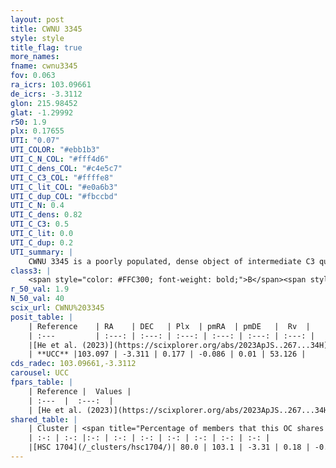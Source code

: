 ```yaml
---
layout: post
title: CWNU 3345
style: style
title_flag: true
more_names: 
fname: cwnu3345
fov: 0.063
ra_icrs: 103.09661
de_icrs: -3.3112
glon: 215.98452
glat: -1.29992
r50: 1.9
plx: 0.17655
UTI: "0.07"
UTI_COLOR: "#ebb1b3"
UTI_C_N_COL: "#fff4d6"
UTI_C_dens_COL: "#c4e5c7"
UTI_C_C3_COL: "#ffffe8"
UTI_C_lit_COL: "#e0a6b3"
UTI_C_dup_COL: "#fbccbd"
UTI_C_N: 0.4
UTI_C_dens: 0.82
UTI_C_C3: 0.5
UTI_C_lit: 0.0
UTI_C_dup: 0.2
UTI_summary: |
    CWNU 3345 is a poorly populated, dense object of intermediate C3 quality. It was recently reported in the literature.<br><br><span style="color: #99180f; font-weight: bold;">Warning: </span>This is likely a duplicate object, which shares a large percentage of members with at least one previously reported entry.
class3: |
    <span style="color: #FFC300; font-weight: bold;">B</span><span style="color: #FFC300; font-weight: bold;">B</span>
r_50_val: 1.9
N_50_val: 40
scix_url: CWNU%203345
posit_table: |
    | Reference    | RA    | DEC   | Plx  | pmRA  | pmDE   |  Rv  |
    | :---         | :---: | :---: | :---: | :---: | :---: | :---: |
    |[He et al. (2023)](https://scixplorer.org/abs/2023ApJS..267...34H) | 103.103 | -3.307 | 0.177 | -0.089 | 0.031 | 52.8 |
    | **UCC** |103.097 | -3.311 | 0.177 | -0.086 | 0.01 | 53.126 | 
cds_radec: 103.09661,-3.3112
carousel: UCC
fpars_table: |
    | Reference |  Values |
    | :---  |  :---:  |
    | [He et al. (2023)](https://scixplorer.org/abs/2023ApJS..267...34H) | `A0=1.7, m-M=13.1, logA=9.2` |
shared_table: |
    | Cluster | <span title="Percentage of members that this OC shares with the ones listed">%</span>   | RA   | DEC   | Plx   | pmRA  | pmDE  | Rv | UTI |
    | :-: | :-: |:-: | :-: | :-: | :-: | :-: | :-: | :-: |
    |[HSC 1704](/_clusters/hsc1704/)| 80.0 | 103.1 | -3.31 | 0.18 | -0.08 | 0.04 | 53.24 |0.49 |
---
```

